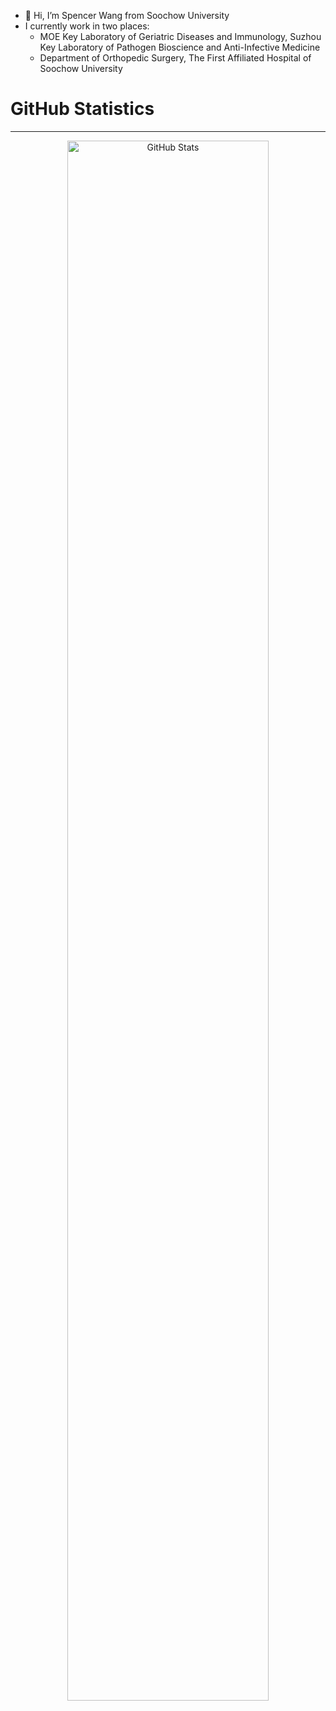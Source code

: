 - 👋 Hi, I’m Spencer Wang from Soochow University
- I currently work in two places:
  - MOE Key Laboratory of Geriatric Diseases and Immunology, Suzhou Key Laboratory of Pathogen Bioscience and Anti-Infective Medicine
  - Department of Orthopedic Surgery, The First Affiliated Hospital of Soochow University


# GitHub Statistics

---

<div align="center">
    <img src="https://github-readme-stats.vercel.app/api?username=yourusername&show_icons=true&theme=radical" 
         alt="GitHub Stats" style="width: 80%;">
</div>
